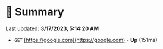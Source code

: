 # 📖 Summary
Last updated: **3/17/2023, 5:14:20 AM**

- `GET` [https://google.com](https://google.com) - **Up** (151ms)
